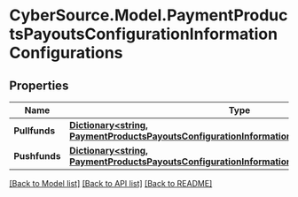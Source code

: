 # CyberSource.Model.PaymentProductsPayoutsConfigurationInformationConfigurations
## Properties

Name | Type | Description | Notes
------------ | ------------- | ------------- | -------------
**Pullfunds** | [**Dictionary&lt;string, PaymentProductsPayoutsConfigurationInformationConfigurationsPullfunds&gt;**](PaymentProductsPayoutsConfigurationInformationConfigurationsPullfunds.md) |  | [optional] 
**Pushfunds** | [**Dictionary&lt;string, PaymentProductsPayoutsConfigurationInformationConfigurationsPushfunds&gt;**](PaymentProductsPayoutsConfigurationInformationConfigurationsPushfunds.md) |  | [optional] 

[[Back to Model list]](../README.md#documentation-for-models) [[Back to API list]](../README.md#documentation-for-api-endpoints) [[Back to README]](../README.md)

